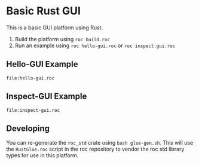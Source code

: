 # Basic Rust GUI

This is a basic GUI platform using Rust.

1. Build the platform using `roc build.roc`
2. Run an example using `roc hello-gui.roc` or `roc inspect.gui.roc`

## Hello-GUI Example

```roc
file:hello-gui.roc
```

## Inspect-GUI Example

```roc
file:inspect-gui.roc
```

## Developing

You can re-generate the `roc_std` crate using `bash glue-gen.sh`. This will use the `RustGlue.roc` script in the roc repository to vendor the roc std library types for use in this platform.
